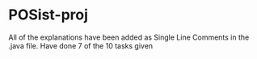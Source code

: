 # POSist-proj
All of the explanations have been added as Single Line Comments in the .java file.
Have done 7 of the 10 tasks given

